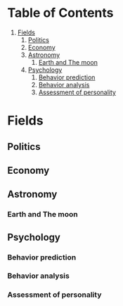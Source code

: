 
# Table of Contents

1.  [Fields](#org55c92c9)
    1.  [Politics](#org4755fd8)
    2.  [Economy](#org28a26b7)
    3.  [Astronomy](#orga2a59a5)
        1.  [Earth and The moon](#org70dbf49)
    4.  [Psychology](#orga039351)
        1.  [Behavior prediction](#org4ec2e48)
        2.  [Behavior analysis](#org547b9a1)
        3.  [Assessment of personality](#org91bdbf5)



<a id="org55c92c9"></a>

# Fields


<a id="org4755fd8"></a>

## Politics


<a id="org28a26b7"></a>

## Economy


<a id="orga2a59a5"></a>

## Astronomy


<a id="org70dbf49"></a>

### Earth and The moon


<a id="orga039351"></a>

## Psychology


<a id="org4ec2e48"></a>

### Behavior prediction


<a id="org547b9a1"></a>

### Behavior analysis


<a id="org91bdbf5"></a>

### Assessment of personality

